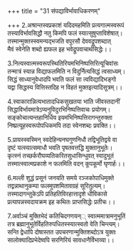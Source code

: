 +++
title = "31 संपद्याविर्भावाधिकरणम्"

+++
2.अश्रान्तस्वप्रकाशं यदिदमहमिति प्रत्यगात्मस्वरूपं  
तस्याविर्भावसिद्धौ नतु किमपि फलं स्यात्सुषुप्ताविशेषात्।  
तस्मान्मुक्तस्स्वमन्यद्भजति वपुरसौ देववद्रूपशब्दात्  
मैवं स्वेनेति शब्दो ह्यफल इह भवेद्रूपवाचार्थसिद्धेः।।

3.नित्यस्वात्मस्वरूपस्थितिरियमभिनिष्पत्तिरित्यूचिवांसः  
तन्मात्रं स्यान्न विद्याफलमिति न विदुर्नित्यसिद्धं त्वसाध्यम्।  
सिद्धं साध्यानुवेधादपि भवति फलं सा त्वविद्यादिभङ्गो  
यद्वा सिद्धस्य वित्तिस्तदिह न विहतं मुक्तइत्यादिसूत्रम्।।

4.स्वाकारान्नित्यभातादधिकसुखतया भाति जीवस्तदानीं  
सिद्धाविर्भावमात्रेऽप्यनुविदुरभिनिष्पत्तिवाचः प्रयोगम्।  
सङ्कोचात्यन्तहानिर्धिय इयमभिनिष्पत्तिरागन्तुरुक्ता  
निष्प्रत्यूहस्वरूपोपधिकमपि तदा स्वेनशब्दः प्रवक्ति।।

5.प्रायस्स्वस्मिन् स्वदेहिन्यनघगुणनिधौ तद्विभूतिद्वये वा  
दृष्टं यत्स्यात्समाधौ भवति पृषतवत्तद्धि मुक्तानुभूतेः।  
कृत्स्नं तच्छर्करौघव्यतिकरितसुधासिन्धुवत् स्वादुभूतं  
तस्मात्स्वात्मप्रकाशे न फलमिति वदन् कूपकूर्मो घृणार्हः।।

6.मल्ली शुद्धं प्रसूनं जनयति समये रञ्जकोपाधिमुक्ते  
तद्वन्नाथानुकम्पा फलमुपशमितावग्रहं सूरितुल्यम्।  
तस्मादागन्तुकेऽपि प्रतिहतिविरहात्तादृशे धीविकासे  
प्रत्यापन्नस्वदायक्रम इह कथितः प्राप्तसिद्धेः प्रतीचः।।

7.अर्वाञ्चं मुक्तिभेदं कतिचिदगणयन्् स्वात्ममात्रामनुभूतिं  
तत्र ब्रह्मानुभूतेर्विहतिरुपधितस्स्यात्स्वतो वेति चिन्त्यम्।  
सन्ति द्वेधापि दोषास्तत उपचरणान्मुक्तिशब्दोऽत्र युक्तः  
सालोक्यादिप्रभेदेष्वपि सरणिरियं सावधानैर्विभाव्या।।